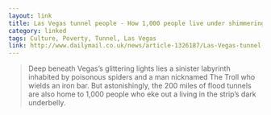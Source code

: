 ```yaml
---
layout: link
title: Las Vegas tunnel people - How 1,000 people live under shimmering strip
category: linked
tags: Culture, Poverty, Tunnel, Las Vegas
link: http://www.dailymail.co.uk/news/article-1326187/Las-Vegas-tunnel-people-How-1-000-people-live-shimmering-strip.html
---
```


> Deep beneath Vegas’s glittering lights lies a sinister labyrinth inhabited by poisonous spiders and a man nicknamed The Troll who wields an iron bar. But astonishingly, the 200 miles of flood tunnels are also home to 1,000 people who eke out a living in the strip’s dark underbelly.
